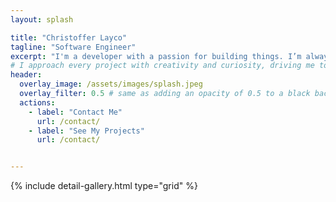```yaml
---
layout: splash

title: "Christoffer Layco"
tagline: "Software Engineer"
excerpt: "I'm a developer with a passion for building things. I’m always seeking new challenges to tackle and opportunities to learn and grow."
# I approach every project with creativity and curiosity, driving me to push boundaries and continually improve."
header:
  overlay_image: /assets/images/splash.jpeg
  overlay_filter: 0.5 # same as adding an opacity of 0.5 to a black background
  actions:
    - label: "Contact Me"
      url: /contact/
    - label: "See My Projects"
      url: /contact/


---
```


<!-- ## project gallery -->
<!-- {: style="text-align: center;"} -->
<!-- {% include gallery %} -->
{% include detail-gallery.html type="grid" %}





